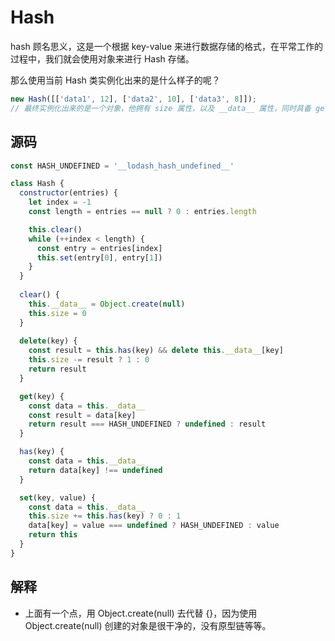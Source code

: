 # Hash

hash 顾名思义，这是一个根据 key-value 来进行数据存储的格式，在平常工作的过程中，我们就会使用对象来进行 Hash 存储。

那么使用当前 Hash 类实例化出来的是什么样子的呢？

```js
new Hash([['data1', 12], ['data2', 10], ['data3', 8]]);
// 最终实例化出来的是一个对象，他拥有 size 属性，以及 __data__ 属性，同时具备 get、set、has、delete、clear 方法
```

## 源码

```js
const HASH_UNDEFINED = '__lodash_hash_undefined__'

class Hash {
  constructor(entries) {
    let index = -1
    const length = entries == null ? 0 : entries.length

    this.clear()
    while (++index < length) {
      const entry = entries[index]
      this.set(entry[0], entry[1])
    }
  }
    
  clear() {
    this.__data__ = Object.create(null)
    this.size = 0
  }
    
  delete(key) {
    const result = this.has(key) && delete this.__data__[key]
    this.size -= result ? 1 : 0
    return result
  }

  get(key) {
    const data = this.__data__
    const result = data[key]
    return result === HASH_UNDEFINED ? undefined : result
  }

  has(key) {
    const data = this.__data__
    return data[key] !== undefined
  }

  set(key, value) {
    const data = this.__data__
    this.size += this.has(key) ? 0 : 1
    data[key] = value === undefined ? HASH_UNDEFINED : value
    return this
  }
}
```

## 解释

- 上面有一个点，用 Object.create(null) 去代替 {}，因为使用 Object.create(null) 创建的对象是很干净的，没有原型链等等。